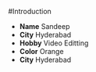 #Introduction

 - **Name** Sandeep
 - **City** Hyderabad
 - **Hobby** Video Editting
 - **Color** Orange
 - **City** Hyderabad